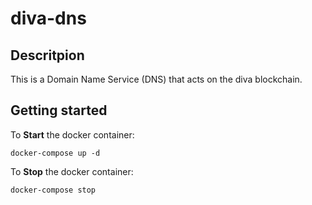 # diva-dns

## Descritpion
This is a Domain Name Service (DNS) that acts on the diva blockchain.

## Getting started

To **Start** the docker container:
```
docker-compose up -d
```

To **Stop** the docker container:
```
docker-compose stop
```